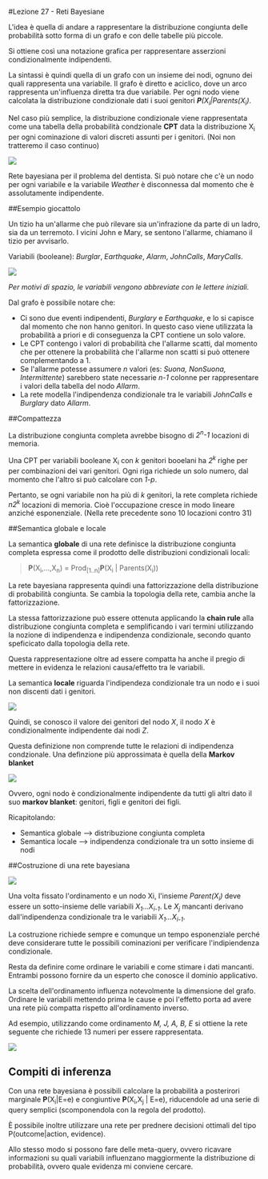 #Lezione 27 - Reti Bayesiane

L'idea è quella di andare a rappresentare la distribuzione congiunta delle probabilità sotto forma di un grafo e con delle tabelle più piccole.

Si ottiene così una notazione grafica per rappresentare asserzioni condizionalmente indipendenti.

La sintassi è quindi quella di un grafo con un insieme dei nodi, ognuno dei quali rappresenta una variabile.
Il grafo è diretto e aciclico, dove un arco rappresenta un'influenza diretta tra due variabile.
Per ogni nodo viene calcolata la distribuzione condizionale dati i suoi genitori _**P**(X<sub>i</sub>|Parents(X<sub>i</sub>)_.

Nel caso più semplice, la distribuzione condizionale viene rappresentata come una tabella della probabilità condzionale **CPT** data la distribuzione X<sub>i</sub> per ogni cominazione di valori discreti assunti per i genitori. (Noi non tratteremo il caso continuo)

![](./immagini/l27-dentista.png)

Rete bayesiana per il problema del dentista.
Si può notare che c'è un nodo per ogni variabile e la variabile *Weather* è disconnessa dal momento che è assolutamente indipendente.

##Esempio giocattolo

Un tizio ha un'allarme che può rilevare sia un'infrazione da parte di un ladro, sia da un terremoto. I vicini John e Mary, se sentono l'allarme, chiamano il tizio per avvisarlo.

Variabili (booleane): *Burglar*, *Earthquake*, *Alarm*, *JohnCalls*, *MaryCalls*.

![](./immagini/l27-allarme.png)

*Per motivi di spazio, le variabili vengono abbreviate con le lettere iniziali.*

Dal grafo è possibile notare che:

- Ci sono due eventi indipendenti, *Burglary* e *Earthquake*, e lo si capisce dal momento che non hanno genitori. In questo caso viene utilizzata la probabilità a priori e di conseguenza la CPT contiene un solo valore.
- Le CPT contengo i valori di probabilità che l'allarme scatti, dal momento che per ottenere la probabilità che l'allarme non scatti si può ottenere complementando a 1.
- Se l'allarme potesse assumere *n* valori (es: *Suona, NonSuona, Intermittente*) sarebbero state necessarie *n-1* colonne per rappresentare i valori della tabella del nodo *Allarm*.
- La rete modella l'indipendenza condizionale tra le variabili *JohnCalls* e *Burglary* dato *Allarm*.

##Compattezza

La distribuzione congiunta completa avrebbe bisogno di *2<sup>n</sup>-1* locazioni di memoria.

Una CPT per variabili booleane X<sub>i</sub> con *k* genitori booelani ha *2<sup>k</sup>* righe per per combinazioni dei vari genitori.
Ogni riga richiede un solo numero, dal momento che l'altro si può calcolare con *1-p*.

Pertanto, se ogni variabile non ha più di *k* genitori, la rete completa richiede *n2<sup>k</sup>* locazioni di memoria.
Cioè l'occupazione cresce in modo lineare anziché esponenziale. (Nella rete precedente sono 10 locazioni contro 31)

##Semantica globale e locale

La semantica **globale** di una rete definisce la distribuzione congiunta completa espressa come il prodotto delle distribuzioni condizionali locali:

> **P**(X<sub>i</sub>,...,X<sub>n</sub>) = Prod<sub>[1..n]</sub>**P**(X<sub>i</sub> | Parents(X<sub>i</sub>))

La rete bayesiana rappresenta quindi una fattorizzazione della distribuzione di probabilità congiunta. Se cambia la topologia della rete, cambia anche la fattorizzazione.

La stessa fattorizzazione può essere ottenuta applicando la **chain rule** alla distribuzione congiunta completa e semplificando i vari termini utilizzando la nozione di indipendenza e indipendenza condizionale, secondo quanto speficicato dalla topologia della rete.

Questa rappresentazione oltre ad essere compatta ha anche il pregio di mettere in evidenza le relazioni causa/effetto tra le variabili.

La semantica **locale** riguarda l'indipendeza condizionale tra un nodo e i suoi non discenti dati i genitori.

![](./immagini/l27-locale.png)

Quindi, se conosco il valore dei genitori del nodo *X*, il nodo *X* è condizionalmente indipendente dai nodi *Z*.

Questa definizione non comprende tutte le relazioni di indipendenza condzionale. Una definzione più approssimata è quella della **Markov blanket**

![](./immagini/l27-markov.png)

Ovvero, ogni nodo è condizionalmente indipendente da tutti gli altri dato il suo **markov blanket**: genitori, figli e genitori dei figli.

Ricapitolando:

- Semantica globale --> distribuzione congiunta completa
- Semantica locale --> indipendenza condizionale tra un sotto insieme di nodi

##Costruzione di una rete bayesiana

![](./immagini/l27-build.png)

Una volta fissato l'ordinamento e un nodo Xi, l'insieme *Parent(X<sub>i</sub>)* deve essere un sotto-insieme delle variabili *X<sub>1</sub>...X<sub>i-1</sub>*. Le *X<sub>j</sub>* mancanti derivano dall'indipendenza condizionale tra le variabili *X<sub>1</sub>...X<sub>i-1</sub>*.

La costruzione richiede sempre e comunque un tempo esponenziale perché deve considerare tutte le possibili cominazioni per verificare l'indipiendenza condizionale.

Resta da definire come ordinare le variabili e come stimare i dati mancanti.
Entrambi possono fornire da un esperto che conosce il dominio applicativo.

La scelta dell'ordinamento influenza notevolmente la dimensione del grafo. Ordinare le variabili mettendo prima le cause e poi l'effetto porta ad avere una rete più compatta rispetto all'ordinamento inverso.

Ad esempio, utilizzando come ordinamento *M, J, A, B, E* si ottiene la rete seguente che richiede 13 numeri per essere rappresentata.

![](./immagini/l27-bad.png)

## Compiti di inferenza

Con una rete bayesiana è possibili calcolare la probabilità a posterirori marginale **P**(X<sub>i</sub>|E=e) e congiuntive **P**(X<sub>i</sub>,X<sub>j</sub> | E=e), riducendole ad una serie di query semplici (scomponendola con la regola del prodotto).

È possibile inoltre utilizzare una rete per prednere decisioni ottimali  del tipo P(outcome|action, evidence).

Allo stesso modo si possono fare delle meta-query, ovvero ricavare informazioni su quali variabili influenzano maggiormente la distribuzione di probabilità, ovvero quale evidenza mi conviene cercare.

